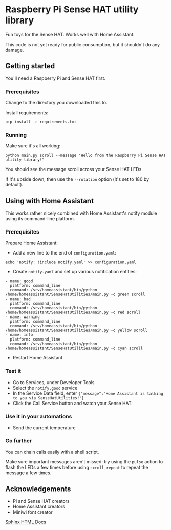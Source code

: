 # Raspberry Pi Sense HAT utility library

Fun toys for the Sense HAT. Works well with Home Assistant.

This code is not yet ready for public consumption, but it shouldn't do any damage.

## Getting started

You'll need a Raspberry Pi and Sense HAT first.

### Prerequisites

Change to the directory you downloaded this to.

Install requirements:
```
pip install -r requirements.txt
```

### Running

Make sure it's all working:
```
python main.py scroll --message "Hello from the Raspberry Pi Sense HAT utility library!"
```

You should see the message scroll across your Sense HAT LEDs.

If it's upside down, then use the `--rotation` option (it's set to 180 by default).

## Using with Home Assistant

This works rather nicely combined with Home Assistant's notify module using its command-line platform.

### Prerequisites

Prepare Home Assistant:

* Add a new line to the end of `configuration.yaml`:
```
echo 'notify: !include notify.yaml' >> configuration.yaml
```

* Create `notify.yaml` and set up various notification entities:
```
- name: good
  platform: command_line
  command: /srv/homeassistant/bin/python /home/homeassistant/SenseHatUtilities/main.py -c green scroll
- name: bad
  platform: command_line
  command: /srv/homeassistant/bin/python /home/homeassistant/SenseHatUtilities/main.py -c red scroll
- name: warning
  platform: command_line
  command: /srv/homeassistant/bin/python /home/homeassistant/SenseHatUtilities/main.py -c yellow scroll
- name: info
  platform: command_line
  command: /srv/homeassistant/bin/python /home/homeassistant/SenseHatUtilities/main.py -c cyan scroll
```

* Restart Home Assistant

### Test it

* Go to Services, under Developer Tools
* Select the `notify.good` service
* In the Service Data field, enter `{"message":"Home Assistant is talking to you via SenseHatUtilities!"}`
* Click the Call Service button and watch your Sense HAT.

### Use it in your automations

* Send the current temperature

### Go further

You can chain calls easily with a shell script.

Make sure important messages aren't missed: try using the `pulse` action to flash the LEDs a few times before using `scroll_repeat` to repeat the message a few times.


## Acknowledgements

* Pi and Sense HAT creators
* Home Assistant creators
* Miniwi font creator

[Sphinx HTML Docs](doc/_build/index.html)
